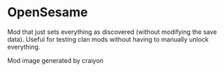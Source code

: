 # OpenSesame
Mod that just sets everything as discovered (without modifying the save data). Useful for testing clan mods without having to manually unlock everything.


Mod image generated by craiyon